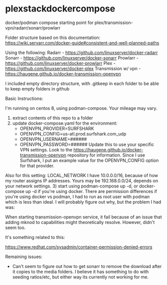 # plexstackdockercompose
docker/podman compose starting point for plex/transmission-vpn/radarr/sonarr/prowlarr

Folder structure based on this documentation:
https://wiki.servarr.com/docker-guide#consistent-and-well-planned-paths

Using the following:
Radarr - https://github.com/linuxserver/docker-radarr
Sonarr - https://github.com/linuxserver/docker-sonarr
Prowlarr - https://github.com/linuxserver/docker-prowlarr
Plex - https://github.com/linuxserver/docker-plex
Transmission w/ vpn - https://haugene.github.io/docker-transmission-openvpn

I included empty directory structure, with .gitkeep in each folder to be able to keep empty folders in github

Basic Instructions:

I'm running on centos 8, using podman-compose.  Your mileage may vary.

1) extract contents of this repo to a folder
2) update docker-compose.yaml for the 
environment:
    - OPENVPN_PROVIDER=SURFSHARK
    - OPENVPN_CONFIG=us-atl.prod.surfshark.com_udp
    - OPENVPN_USERNAME=######
    - OPENVPN_PASSWORD=######
Update this to use your specific VPN settings.  Look to the https://haugene.github.io/docker-transmission-openvpn repository for information.
Since I use Surfshark, I put an example value for the OPENVPN_CONFIG option for that provider.

Also for this setting:
LOCAL_NETWORK
I have 10.0.0.0/16, because of how my router assigns IP addresses. Yours may be 192.168.0.0/24, depends on your network settings.
3) start using podman-compose up -d, or docker-compose up -d if you're using docker.  There are permission differences if you're using docker vs podman, I had to run as root user with podman which is less than ideal. I will probably figure out why, but the problem I had was:

When starting transmission-openvpn service, it fail because of an issue that adding mknod to capabilities might theoretically resolve. However, didn't seem too.

It's something related to this:

https://www.redhat.com/sysadmin/container-permission-denied-errors



Remaining issues:
* Can't seem to figure out how to get sonarr to remove the download after it copies to the media folders.  I believe it has something to do with seeding ratios/etc, but either way its currently not working for me.